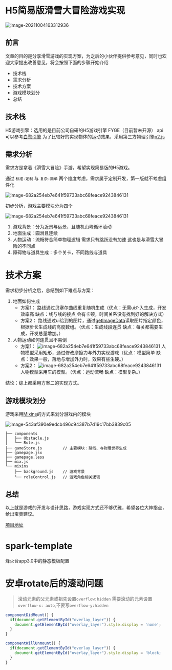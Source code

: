 
# H5简易版滑雪大冒险游戏实现

![image-20211004163312936](https://yun.duiba.com.cn/aurora/assets/359b9dc0a46ac2245b272728fa3a9165a05b0b15.gif)
## 前言
   文章的目的是分享滑雪游戏的实现方案，为之后的小伙伴提供参考意见，同时也欢迎大家提出改善意见，将会按照下面的步骤开始介绍

- 技术栈
- 需求分析
- 技术方案
- 游戏模块划分
- 总结

## 技术栈

H5游戏引擎：选用的是目前公司自研的H5游戏引擎 FYGE（目前暂未开源） api可以参考[白鹭引擎](https://docs.egret.com/engine/docs/api/engine/egret.DisplayObject)
为了比较好的实现物体的运动效果，采用第三方物理引擎[p2.js](https://github.com/schteppe/p2.js)

## 需求分析
需求方是拿着《滑雪大冒险》手游，希望实现简易版的H5游戏。

通过 `标准-定制` 与 `复杂-简单` 两个维度考虑，需求属于定制开发，第一版就不考虑组件化

![image-682a254eb7e641f59733abc68feace9243846131](https://yun.duiba.com.cn/aurora/assets/682a254eb7e641f59733abc68feace9243846131.png)


 初步分析，游戏主要模块分为四个

![image-682a254eb7e641f59733abc68feace9243846131](https://yun.duiba.com.cn/aurora/assets/e524bffa8946457ada0d7ab0eddcfa33997f9b86.png)

1. 游戏背景：分为近景与远景，且随机山峰循环滚动
2. 地面生成：圆滑且连续
3. 人物运动：流畅符合简单物理逻辑 需求只有跳跃没有加速 这也是与滑雪大冒险的不同点
4. 障碍物与道具生成：多个关卡，不同路线与道具


# 技术方案
需求初步分析之后，总结到如下难点与方案：
1. 地面如何生成
    - 方案1：
    路线通过贝塞尔曲线重复随机生成（优点：无需ui介入生成，开发效率高 缺点：线与线的接点 会有卡顿，时间关系没有找到好的解决方式）
    - 方案2：
    路线通过ui给到的图片，通过[getImageData](https://www.w3school.com.cn/tags/canvas_getimagedata.asp)读取图片指定颜色，根据步长生成线的高度数组。（优点：生成线段连贯 缺点：每关都需要生成，开发总量增加。）
2. 人物运动如何连贯且不易倒
    - 方案1：
  ![image-682a254eb7e641f59733abc68feace9243846131](https://yun.duiba.com.cn/aurora/assets/0e6796c65aa6d9b23d47a1f14cfe003ac0abab34.png)
    人物模型采用矩形，通过修改摩擦力与外力实现游戏（优点：模型简单 缺点：效果一般，落地与增加外力时，效果有些生硬。）
    - 方案2：
  ![image-682a254eb7e641f59733abc68feace9243846131](https://yun.duiba.com.cn/aurora/assets/bbed172cf8797f495779c46c69e58b349904c206.png)
    人物模型采用车的模型。（优点：运动流畅 缺点：模型复杂。）


结论：综上都采用方案二的实现方式。

## 游戏模块划分

游戏采用[Mixins](https://justinfagnani.com/2015/12/21/real-mixins-with-javascript-classes/)的方式来划分游戏内的模块


 ![image-543af390e9edcb496c94387b7d19c17bb3839c05](https://yun.duiba.com.cn/aurora/assets/543af390e9edcb496c94387b7d19c17bb3839c05.png)



```
├── components
│   ├── Obstacle.js
│   └── Role.js
├── gameStore.js         // 主要模块：路线、与物理世界生成
├── gamepage.jsx
├── gamepage.less
├── mix.js
└── mixins
    ├── background.js    // 游戏背景
    └── roleControl.js   // 游戏角色相关逻辑
```

## 总结

以上就是游戏的开发与设计思路，游戏实现方式还不够优雅，希望各位大神指点，给出宝贵建议。

[项目地址](http://gitlab2.dui88.com/sparkprojects/sking_20220105/tree/dev)



# spark-template

烽火台app3.0中的静态模板配置

# 安卓rotate后的滚动问题
> 滚动元素的父元素或祖先设置`overflow:hidden`
> 需要滚动的元素设置`overflow-x: auto`,不要写`overflow-y:hidden`
```js
componentDidMount() {
  if(document.getElementById("overlay_layer")) {
    document.getElementById("overlay_layer").style.display = 'none';
  }
}

componentWillUnmount() {
  if(document.getElementById("overlay_layer")) {
    document.getElementById("overlay_layer").style.display = 'block;
  }
}
```